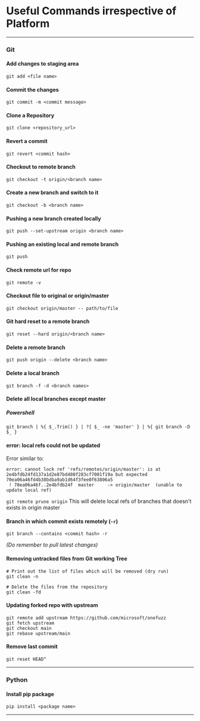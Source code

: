 # Useful Commands irrespective of Platform

------
### Git
#### Add changes to staging area
`git add <file name>`

#### Commit the changes
`git commit -m <commit message>`

#### Clone a Repository
`git clone <repository_url>`

#### Revert a commit
`git revert <commit hash>`

#### Checkout to remote branch
`git checkout -t origin/<branch name>`

#### Create a new branch and switch to it
`git checkout -b <branch name>`

#### Pushing a new branch created locally
`git push --set-upstream origin <branch name>`

#### Pushing an existing local and remote branch
`git push`

#### Check remote url for repo
`git remote -v`

#### Checkout file to original or origin/master
`git checkout origin/master -- path/to/file`

#### Git hard reset to a remote branch
`git reset --hard origin/<branch name>`

#### Delete a remote branch
`git push origin --delete <branch name>`

#### Delete a local branch
`git branch -f -d <branch names>`

#### Delete all local branches except master
##### Powershell
`git branch | %{ $_.Trim() } | ?{ $_ -ne 'master' } | %{ git branch -D $_ }`

#### error: local refs could not be updated
Error similar to:
```
error: cannot lock ref 'refs/remotes/origin/master': is at 2e4bfdb24fd137a1d2e87bd480f283cf7001f19a but expected 70ea06a46fd4b38bdba9ab1d64f3fee0f63806a5
 ! 70ea06a46f..2e4bfdb24f  master     -> origin/master  (unable to update local ref)
```
`git remote prune origin`
This will delete local refs of branches that doesn't exists in origin master

#### Branch in which commit exists remotely (`-r`)
`git branch --contains <commit hash> -r`

*(Do remember to pull latest changes)*

#### Removing untracked files from Git working Tree
```
# Print out the list of files which will be removed (dry run)
git clean -n

# Delete the files from the repository
git clean -fd
```

#### Updating forked repo with upstream
```
git remote add upstream https://github.com/microsoft/onefuzz
git fetch upstream
git checkout main
git rebase upstream/main
```

#### Remove last commit
`git reset HEAD^`

------
### Python
#### Install pip package
`pip install <package name>`

------
